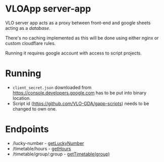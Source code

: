 VLOApp server-app
==================

VLO server app acts as a proxy between front-end and google sheets acting as a *database*.

There's no caching implemented as this will be done using either nginx or custom cloudflare rules.

Running it requires google account with access to script projects.

Running
=======

- `client_secret.json` downloaded from https://console.developers.google.com has to be put into binary location.
- Script id (https://github.com/VLO-GDA/gapp-scripts) needs to be changed to own one.

Endpoints
=========

- /lucky-number - [getLuckyNumber](https://github.com/VLO-GDA/gapp-scripts/blob/master/luckynumber.gs#L8)
- /timetable/hours - [getHours](https://github.com/VLO-GDA/gapp-scripts/blob/master/timetable.gs#L16)
- /timetable/group/:group - [getTimetable(group)](https://github.com/VLO-GDA/gapp-scripts/blob/master/timetable.gs#L36)
